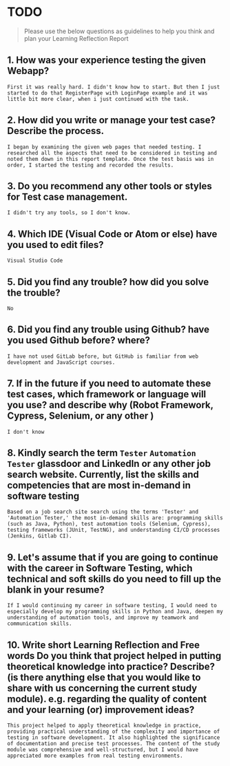 
# TODO

> Please use the below questions as guidelines to help you think and plan your Learning Reflection Report

## 1. How was your experience testing the given Webapp?
    First it was really hard. I didn't know how to start. But then I just started to do that RegisterPage with LoginPage example and it was little bit more clear, when i just continued with the task.
     

## 2. How did you write or manage your test case? Describe the process.
    I began by examining the given web pages that needed testing. I researched all the aspects that need to be considered in testing and noted them down in this report template. Once the test basis was in order, I started the testing and recorded the results.
    

## 3. Do you recommend any other tools or styles for Test case management. 
    I didn't try any tools, so I don't know.


## 4. Which IDE (Visual Code or Atom or else) have you used to edit files?
    Visual Studio Code

     
## 5. Did you find any trouble? how did you solve the trouble?
    No


## 6. Did you find any trouble using Github? have you used Github before? where?
    I have not used GitLab before, but GitHub is familiar from web development and JavaScript courses.
 


## 7. If in the future if you need to automate these test cases, which framework or language will you use? and describe why (Robot Framework, Cypress, Selenium, or any other )
    I don't know


## 8. Kindly search the term `Tester` `Automation Tester` glassdoor and LinkedIn or any other job search website. Currently, list the skills and competencies that are most in-demand in software testing
    Based on a job search site search using the terms 'Tester' and 'Automation Tester,' the most in-demand skills are: programming skills (such as Java, Python), test automation tools (Selenium, Cypress), testing frameworks (JUnit, TestNG), and understanding CI/CD processes (Jenkins, Gitlab CI).


## 9. **Let's assume** that if you are going to continue with the career in Software Testing, which technical and soft skills do you need to fill up the blank in your resume?
    If I would continuing my career in software testing, I would need to especially develop my programming skills in Python and Java, deepen my understanding of automation tools, and improve my teamwork and communication skills.


## 10. Write short Learning Reflection and  Free words Do you think that project helped in putting theoretical knowledge into practice? Describe? (is there anything else that you would like to share with us concerning the current study module). e.g. regarding the quality of content and your learning (or) improvement ideas? 
    This project helped to apply theoretical knowledge in practice, providing practical understanding of the complexity and importance of testing in software development. It also highlighted the significance of documentation and precise test processes. The content of the study module was comprehensive and well-structured, but I would have appreciated more examples from real testing environments.